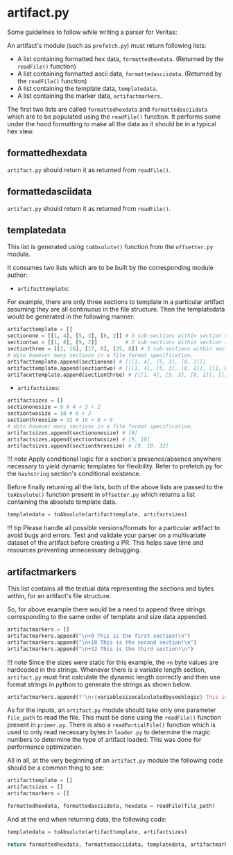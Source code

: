 # artifact.py

Some guidelines to follow while writing a parser for Veritas:

An artifact's module (such as `prefetch.py`) must return following lists:

* A list containing formatted hex data, `formattedhexdata`. (Returned by the `readFile()` function)
* A list containing formatted ascii data, `formattedasciidata`. (Returned by the `readFile()` function)
* A list containing the template data, `templatedata`.
* A list containing the marker data, `artifactmarkers`.

The first two lists are called `formattedhexdata` and `formattedasciidata` which are to be populated using the `readFile()` function. It performs some under the hood formatting to make all the data as it should be in a typical hex view.

## formattedhexdata
`artifact.py` should return it as returned from `readFile()`.

## formattedasciidata
`artifact.py` should return it as returned from `readFile()`.

## templatedata

This list is generated using `toAbsolute()` function from the `offsetter.py` module.

It consumes two lists which are to be built by the corresponding module author:

* `artifacttemplate`: 

For example, there are only three sections to template in a particular artifact assuming they are all continuous in the file structure. Then the templatedata would be generated in the following manner:
```python
artifacttemplate = []
sectionone = [[1, 4], [5, 3], [8, 2]] # 3 sub-sections within section one of sizes 4, 3 and 2 bytes respectively.
sectiontwo = [[1, 8], [9, 2]]         # 2 sub-sections within section two of sizes 8 and 2 bytes respectively.
sectionthree = [[1, 16], [17, 8], [25, 8]] # 3 sub-sections within section one of sizes 16, 8 and 8 bytes respectively.
# Upto however many sections in a file format specification.
artifacttemplate.append(sectionone) # [[[1, 4], [5, 3], [8, 2]]]
artifacttemplate.append(sectiontwo) # [[[1, 4], [5, 3], [8, 2]], [[1, 8], [9, 2]]]
artifacettemplate.append(sectionthree) # [[[1, 4], [5, 3], [8, 2]], [[1, 8], [9, 2]], [[1, 16], [17, 8], [25, 8]]]
```

* `artifactsizes`: 
```python
artifactsizes = []
sectiononesize = 9 # 4 + 3 + 2
sectiontwosize = 10 # 8 + 2
sectionthreesize = 32 # 16 + 8 + 8
# Upto however many sections in a file format specification.
artifactsizes.append(sectiononesize) # [9]
artifactsizes.append(sectiontwosize) # [9, 10]
artifactsizes.append(sectionthreesize) # [9, 10, 32]
```
!!! note
    Apply conditional logic for a section's presence/absence anywhere necessary to yield dynamic templates for flexibility.
    Refer to prefetch.py for the `hashstring` section's conditional existence.

Before finally returning all the lists, both of the above lists are passed to the `toAbsolute()` function present in `offsetter.py` which returns a list containing the absolute template data.
```python
templatedata = toAbsolute(artifacttemplate, artifactsizes)
```

!!! tip
    Please handle all possible versions/formats for a particular artifact to avoid bugs and errors.
    Test and validate your parser on a multivariate dataset of the artifact before creating a PR.
    This helps save time and resources preventing unnecessary debugging.


## artifactmarkers

This list contains all the textual data representing the sections and bytes within, for an artifact's file structure.

So, for above example there would be a need to append three strings corresponding to the same order of template and size data appended.
```python
artifactmarkers = []
artifactmarkers.append("\n+9 This is the first section!\n")
artifactmarkers.append("\n+10 This is the second section!\n")
artifactmarkers.append("\n+32 This is the third section!\n")
```
!!! note
    Since the sizes were static for this example, the `+n` byte values are hardcoded in the strings. Whenever there is a variable length section, `artifact.py` must first calculate the dynamic length correctly and then use format strings in python to generate the strings as shown below.
```python
artifactmarkers.append(f"\n+{variablesizecalculatedbyseeklogic} This is a section of variable size!\n")   
```

As for the inputs, an `artifact.py` module should take only one parameter `file_path` to read the file. This must be done using the `readFile()` function present in `primer.py`. There is also a `readPartialFile()` function which is used to only read necessary bytes in `loader.py` to determine the magic numbers to determine the type of artifact loaded. This was done for performance optimization.

All in all, at the very beginning of an `artifact.py` module the following code should be a common thing to see:
```python
artifacttemplate = []
artifactsizes = []
artifactmarkers = []

formattedhexdata, formattedasciidata, hexdata = readFile(file_path)
```

And at the end when returning data, the following code:
```python
templatedata = toAbsolute(artifacttemplate, artifactsizes)

return formattedhexdata, formattedasciidata, templatedata, artifactmarkers
```